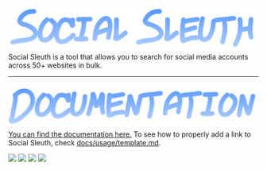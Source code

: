 ![](branding/logo.png)
Social Sleuth is a tool that allows you to search for social media accounts across 50+ websites in bulk.

----

![](branding/documentation.png)
[You can find the documentation here.](https://github.com/OfficialB/sleuth/tree/main/docs) To see how to properly add a link to Social Sleuth, check [docs/usage/template.md](https://github.com/OfficialB/sleuth/blob/main/docs/usage/template.md).

![](https://img.shields.io/github/directory-file-count/OfficialB/sleuth) ![](https://img.shields.io/github/downloads/OfficialB/sleuth/total) ![](https://img.shields.io/github/license/OfficialB/sleuth) ![](https://img.shields.io/github/v/release/OfficialB/sleuth?include_prereleases)